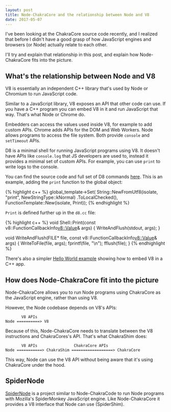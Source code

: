 ```yaml
---
layout: post
title: Node-ChakraCore and the relationship between Node and V8
date: 2017-05-07
---
```


I've been looking at the ChakraCore source code recently, and I realized that before I didn't have a good grasp of how JavaScript engines and browsers (or Node) actually relate to each other.

I'll try and explain that relationship in this post, and explain how Node-ChakraCore fits into the picture.

## What's the relationship between Node and V8

V8 is essentially an independent C++ library that's used by Node or Chromium to run JavaScript code. 

Similar to a JavaScript library, V8 exposes an API that other code can use. If you have a C++ program you can embed V8 in it and run JavaScript that way. That's what Node or Chrome do.

Embedders can access the values used inside V8, for example to add custom APIs. Chrome adds APIs for the DOM and Web Workers. Node allows programs to access the file system. Both provide `console` and `setTimeout` APIs. 

D8 is a minimal shell for running JavaScript programs using V8. It doesn't have APIs like `console.log` that JS developers are used to, instead it provides a minimal set of custom APIs. For example, you can use `print` to write logs to the console.

You can find the source code and full set of D8 commands [here](https://cs.chromium.org/chromium/src/v8/src/d8.cc?l=1546&rcl=dabdeb4d7d6bc090233f756d160a622be5266611). This is an example, adding the `print` function to the global object: 

{% highlight c++ %}
global_template->Set(
      String::NewFromUtf8(isolate, "print", NewStringType::kNormal)
          .ToLocalChecked(),
      FunctionTemplate::New(isolate, Print));
{% endhighlight %}

`Print` is defined further up in the `d8.cc` file:

{% highlight c++ %}
void Shell::Print(const v8::FunctionCallbackInfo<v8::Value>& args) {
  WriteAndFlush(stdout, args);
}

void WriteAndFlush(FILE* file,
                   const v8::FunctionCallbackInfo<v8::Value>& args) {
  WriteToFile(file, args);
  fprintf(file, "\n");
  fflush(file);
}
{% endhighlight %}

There's also a simpler [Hello World example](https://chromium.googlesource.com/v8/v8/+/branch-heads/5.8/samples/hello-world.cc) showing how to embed V8 in a C++ app.

## How does Node-ChakraCore fit into the picture

Node-ChakraCore allows you to run Node programs using ChakraCore as the JavaScript engine, rather than using V8.

However, the Node codebase depends on V8's APIs:

```
       V8 APIs
Node ==========> V8
```

Because of this, Node-ChakraCore needs to translate between the V8 instructions and ChakraCores's API. That's what ChakraShim does:

```
       V8 APIs                ChakraCore APIs
Node ===========> ChakraShim ==================> ChakraCore
```

This way, Node can use the V8 API without being aware that it's using ChakraCore under the hood.

## SpiderNode

[SpiderNode](https://github.com/mozilla/spidernode) is a project similar to Node-ChakraCode to run Node programs with Mozilla's SpiderMonkey JavaScript engine. Like Node-ChakraCore it provides a V8 interface that Node can use (SpiderShim).

